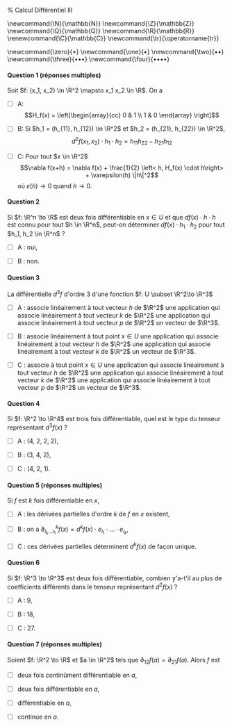 % Calcul Différentiel III

<!-- LaTeX Macros -->
\newcommand{\N}{\mathbb{N}}
\newcommand{\Z}{\mathbb{Z}}
\newcommand{\Q}{\mathbb{Q}}
\newcommand{\R}{\mathbb{R}}
\renewcommand{\C}{\mathbb{C}}
\newcommand{\tr}{\operatorname{tr}}

\newcommand{\zero}{$\mathord{\boldsymbol{\circ}}$}
\newcommand{\one}{$\mathord{\bullet}$}
\newcommand{\two}{$\mathord{\bullet}\mathord{\bullet}$}
\newcommand{\three}{$\mathord{\bullet}\mathord{\bullet}\mathord{\bullet}$}
\newcommand{\four}{$\mathord{\bullet}\mathord{\bullet}\mathord{\bullet}\mathord{\bullet}$}

#### Question 1 (réponses multiples)
Soit $f: (x_1, x_2) \in \R^2 \mapsto x_1 x_2 \in \R$. On a

 - [ ] A: $$H_f(x) = \left[\begin{array}{cc} 0 & 1 \\ 1 & 0 \end{array} \right]$$

 - [ ] B: Si $h_1 = (h_{11}, h_{12}) \in \R^2$ et $h_2 = (h_{21}, h_{22}) \in \R^2$,
   $$d^2 f(x_1, x_2) \cdot h_1 \cdot h_2 = h_{11}h_{22} - h_{21}h_{12}$$


 - [ ] C: Pour tout $x \in \R^2$ 
          $$\nabla f(x+h) = \nabla f(x) + \frac{1}{2} \left< h, H_f(x) \cdot h\right> + \varepsilon(h) \|h\|^2$$
          où $\varepsilon(h) \to 0$ quand $h \to 0$.

#### Question 2
Si $f: \R^n \to \R$ est deux fois différentiable en $x \in U$
et que $df(x) \cdot h \cdot h$ est connu pour tout $h \in \R^n$, 
peut-on déterminer $df(x) \cdot h_1 \cdot h_2$ pour tout $h_1, h_2 \in \R^n$ ?

  - [ ] A : oui,

  - [ ] B : non.

#### Question 3
La différentielle $d^3f$ d'ordre $3$ d'une fonction $f: U \subset \R^2\to \R^3$

  - [ ] A : associe linéairement à tout vecteur $h$ de $\R^2$ une application qui 
    associe linéairement à tout vecteur $k$ de $\R^2$ une application qui 
    associe linéairement à tout vecteur $p$ de $\R^2$ un vecteur de $\R^3$.

  - [ ] B : associe linéairement à tout point $x \in U$ une application 
    qui associe linéairement à tout vecteur $h$ de $\R^2$ une application qui 
    associe linéairement à tout vecteur $k$ de $\R^2$ un vecteur de $\R^3$.

  - [ ] C : associe à tout point $x \in U$ une application 
    qui associe linéairement à tout vecteur $h$ de $\R^2$ une application qui 
    associe linéairement à tout vecteur $k$ de $\R^2$ une application qui 
    associe linéairement à tout vecteur $p$ de $\R^2$ un vecteur de $\R^3$.

<!--
#### Question 4 (réponses multiples)
Le tenseur de type $(1,1,1)$ défini par $t_{ijk} = 1.0$ :

  - [ ] A : est d'ordre $1$,

  - [ ] B : est décrit en NumPy par le tableau `np.array([1.0])`,

  - [ ] C : représente l'application linéaire
    $x \in \R \to y \in \R \to xy \in \R.$

#### Question 5
La contraction du tenseur  $[t_{ijk}]_{ijk}$ de type $(m, n, p)$ et
du tenseur de type $(p,p)$ défini par $\delta_{lm} = 1$ si $l=m$ et $\delta_{lm}=0$ sinon

  - [ ] A : n'est pas définie en général,

  - [ ] B : est le tenseur $[t_{ijk}]_{ijk}$,

  - [ ] C : est le tenseur $[\sum_{k} t_{ijk}]_{ij}$.

-->

#### Question 4
Si $f: \R^2 \to \R^4$ est trois fois différentiable, quel est le type du tenseur
représentant $d^3f(x)$ ?

 - [ ] A : (4, 2, 2, 2),

 - [ ] B : (3, 4, 2),

 - [ ] C : (4, 2, 1).

#### Question 5 (réponses multiples)
Si $f$ est $k$ fois différentiable en $x$,

  - [ ] A : les dérivées partielles d'ordre $k$ de $f$ en $x$ existent,

  - [ ] B : on a $\partial^k_{i_{k} \dots i_1} f(x) = d^k f(x) \cdot e_{i_1} \cdot \hdots \cdot e_{i_{k}},$

  - [ ] C : ces dérivées partielles déterminent $d^k f(x)$ de façon unique.

#### Question 6
Si $f: \R^3 \to \R^3$ est deux fois différentiable, combien y'a-t'il au plus
de coefficients différents dans le tenseur représentant $d^2f(x)$ ?

  - [ ] A : 9,

  - [ ] B : 18,

  - [ ] C : 27.

#### Question 7 (réponses multiples)
Soient $f: \R^2 \to \R$ et $a \in \R^2$ tels que $\partial_{12}f(a) = \partial_{21}f(a)$. Alors $f$ est 

  - [ ] deux fois continûment différentiable en $a$,

  - [ ] deux fois différentiable en $a$,

  - [ ] différentiable en $a$,

  - [ ] continue en $a$.



  
